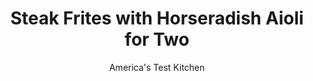 ---
layout: ../../layouts/MarkdownPostLayout.astro
title: Steak Frites with Horseradish Aioli for Two
author: America's Test Kitchen
pubDate: 2023-03-15
description: "We found the best method for cooking this bistro dish at home—no sous chef or deep fryer required."
image_url: https://res.cloudinary.com/hksqkdlah/image/upload/ar_1:1,c_fill,dpr_2.0,f_auto,fl_lossy.progressive.strip_profile,g_faces:auto,q_auto:low,w_344/SFS_SteakFritesForTwo_44_ryhbnh
tags: ["Main Courses","Beef","For Two","Weeknight"]
calories: 3231
protein: 58
carbohydrates: 53
fats: 
fiber: 7
ingredients: ["¼ cup, mayonnaise","2 tablespoons, prepared horseradish","1 , garlic clove, minced","1 teaspoon, Dijon mustard","1 teaspoon, minced fresh thyme","½ teaspoon, pepper","1¼ pounds large, Yukon Gold potato, unpeeled","2 cups peanut or, vegetable oil for frying","1 (12- to 16-ounce), boneless strip steak, 1½ inches thick, trimmed","1 3/4 teaspoons, kosher salt, divided","1 teaspoon, pepper","1 tablespoon peanut or, vegetable oil"]
serves: 2
time: "45 minutes"
instructions: ["FOR THE HORSERADISH AIOLI: Combine all ingredients in bowl; set aside.","FOR THE STEAK AND FRITES: Set wire rack in rimmed baking sheet and line half of rack with triple layer of paper towels.","Square off potatoes by cutting ⅛-inch-thick slice from each of their 4 long sides (save slices for another use). Cut potatoes lengthwise into ¼-inch-thick planks. Stack 3 or 4 planks and cut into ¼-inch-thick strips. Repeat with remaining planks; set aside.","Combine potatoes and 2 cups oil in large saucepan. Cook potatoes over high heat, without stirring them, until limp but exteriors are beginning to firm, 15 to 17 minutes. Using tongs, stir fries, gently scraping up any that stick to bottom, and continue to cook until golden brown and crispy, about 5 minutes longer.","Meanwhile, pat steak dry with paper towels and sprinkle all over with 1 teaspoon salt and pepper. Heat 1 tablespoon oil in 10-inch nonstick skillet over medium-high heat until just smoking. Add steak and cook, flipping every 2 minutes, until well browned and meat registers 115 degrees (for medium-rare), 12 to 16 minutes (steak will continue to cook as it rests). Transfer steak to unlined side of wire rack, tent with aluminum foil, and let rest for 10 minutes.","Transfer fries to paper towel–lined side of wire rack and sprinkle with remaining ¾ teaspoon salt. Transfer steak to carving board and slice ¼ inch thick. Serve steak with fries and horseradish aioli."]
nutrition: ["1939 mg Potassium","658 mg Phosphorus","84 mg Calcium","8 mg Iron","109 mg Magnesium","1441 mg Sodium","9 mg Zinc","130 g Fat","13 mg Niacin (B3)","77 g Monounsaturated","29 g Polyunsaturated","60 mg Vitamin C","182 mg Cholesterol","17 g Saturated","1 g Trans","7 g Fiber","67 µg Folate (food)","3 g Sugars","12 µg Vitamin K","350 g Water","53 g Carbs","67 µg Folate equivalent (total)","58 g Protein","19 mg Vitamin E","7 µg Vitamin B12","2 mg Vitamin B6","14 µg Vitamin A","1615 kcal Energy","3231 calories"]
notes: "This recipe will also work with a boneless rib-eye steak of a similar thickness. We recommend reading the entire recipe before starting. Its important to cook the fries and steak simultaneously so that both components will be ready to eat at the same time."
---